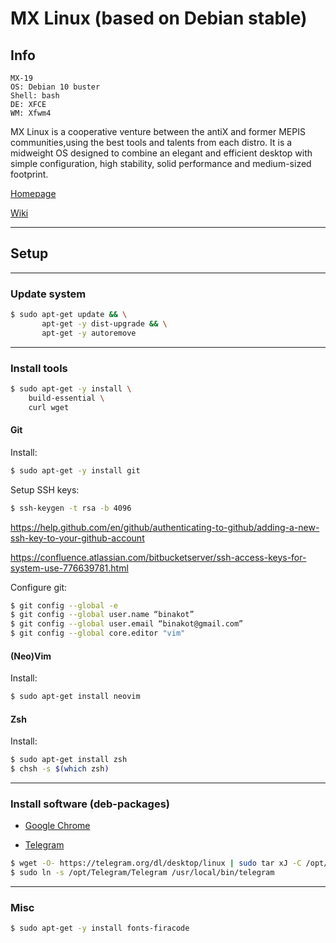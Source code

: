 # MX Linux (based on Debian stable)

## Info

```
MX-19
OS: Debian 10 buster
Shell: bash
DE: XFCE
WM: Xfwm4
```

MX Linux is a cooperative venture between the antiX and former MEPIS communities,using the best tools and talents from each distro. 
It is a midweight OS designed to combine an elegant and efficient desktop with simple configuration, high stability, solid performance and medium-sized footprint.

[Homepage](https://mxlinux.org)

[Wiki](https://en.wikipedia.org/wiki/MX_Linux)

---

## Setup

---

### Update system

```bash
$ sudo apt-get update && \
       apt-get -y dist-upgrade && \
       apt-get -y autoremove
```

---

### Install tools

```bash
$ sudo apt-get -y install \
    build-essential \
    curl wget
```

#### Git

Install:

```bash
$ sudo apt-get -y install git
```

Setup SSH keys:

```bash
$ ssh-keygen -t rsa -b 4096
```

https://help.github.com/en/github/authenticating-to-github/adding-a-new-ssh-key-to-your-github-account

https://confluence.atlassian.com/bitbucketserver/ssh-access-keys-for-system-use-776639781.html

Configure git:

```bash
$ git config --global -e
$ git config --global user.name “binakot”
$ git config --global user.email “binakot@gmail.com”
$ git config --global core.editor "vim"
```

#### (Neo)Vim

Install:

```bash
$ sudo apt-get install neovim
```

#### Zsh

Install:

```bash
$ sudo apt-get install zsh
$ chsh -s $(which zsh)
```

---

### Install software (deb-packages)

* [Google Chrome](https://www.google.com/intl/ru/chrome/)

* [Telegram](https://desktop.telegram.org/)

```bash
$ wget -O- https://telegram.org/dl/desktop/linux | sudo tar xJ -C /opt/
$ sudo ln -s /opt/Telegram/Telegram /usr/local/bin/telegram
```

---

### Misc

```bash
$ sudo apt-get -y install fonts-firacode
```
